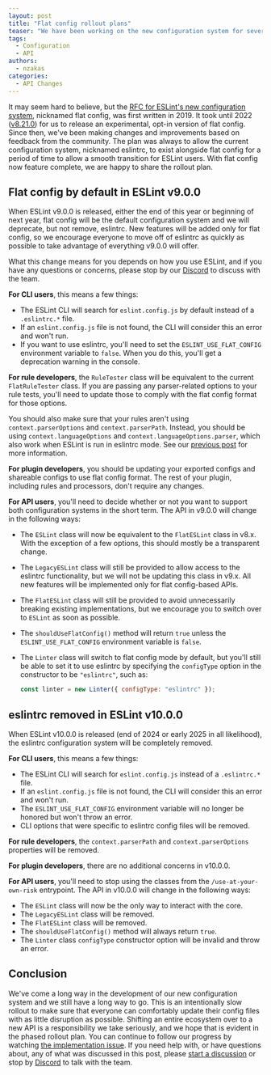 ```yaml
---
layout: post
title: "Flat config rollout plans"
teaser: "We have been working on the new configuration system for several years. Here's how we plan to roll it out."
tags:
  - Configuration
  - API
authors:
  - nzakas
categories:
  - API Changes
---
```


It may seem hard to believe, but the [RFC for ESLint's new configuration system](https://github.com/eslint/rfcs/tree/main/designs/2019-config-simplification), nicknamed flat config, was first written in 2019. It took until 2022 ([v8.21.0](https://eslint.org/blog/2022/08/eslint-v8.21.0-released/)) for us to release an experimental, opt-in version of flat config. Since then, we've been making changes and improvements based on feedback from the community. The plan was always to allow the current configuration system, nicknamed eslintrc, to exist alongside flat config for a period of time to allow a smooth transition for ESLint users. With flat config now feature complete, we are happy to share the rollout plan.

## Flat config by default in ESLint v9.0.0

When ESLint v9.0.0 is released, either the end of this year or beginning of next year, flat config will be the default configuration system and we will deprecate, but not remove, eslintrc. New features will be added only for flat config, so we encourage everyone to move off of eslintrc as quickly as possible to take advantage of everything v9.0.0 will offer.

What this change means for you depends on how you use ESLint, and if you have any questions or concerns, please stop by our [Discord](https://eslint.org/chat) to discuss with the team.

**For CLI users**, this means a few things:

* The ESLint CLI will search for `eslint.config.js` by default instead of a `.eslintrc.*` file.
* If an `eslint.config.js` file is not found, the CLI will consider this an error and won't run.
* If you want to use eslintrc, you'll need to set the `ESLINT_USE_FLAT_CONFIG` environment variable to `false`. When you do this, you'll get a deprecation warning in the console.

**For rule developers**, the `RuleTester` class will be equivalent to the current `FlatRuleTester` class. If you are passing any parser-related options to your rule tests, you'll need to update those to comply with the flat config format for those options.

You should also make sure that your rules aren't using `context.parserOptions` and `context.parserPath`. Instead, you should be using `context.languageOptions` and `context.languageOptions.parser`, which also work when ESLint is run in eslintrc mode. See our [previous post](https://eslint.org/blog/2023/09/preparing-custom-rules-eslint-v9/) for more information.

**For plugin developers**, you should be updating your exported configs and shareable configs to use flat config format. The rest of your plugin, including rules and processors, don't require any changes.

**For API users**, you'll need to decide whether or not you want to support both configuration systems in the short term. The API in v9.0.0 will change in the following ways:

* The `ESLint` class will now be equivalent to the `FlatESLint` class in v8.x. With the exception of a few options, this should mostly be a transparent change.
* The `LegacyESLint` class will still be provided to allow access to the eslintrc functionality, but we will not be updating this class in v9.x. All new features will be implemented only for flat config-based APIs.
* The `FlatESLint` class will still be provided to avoid unnecessarily breaking existing implementations, but we encourage you to switch over to `ESLint` as soon as possible.
* The `shouldUseFlatConfig()` method will return `true` unless the `ESLINT_USE_FLAT_CONFIG` environment variable is `false`.
* The `Linter` class will switch to flat config mode by default, but you'll still be able to set it to use eslintrc by specifying the `configType` option in the constructor to be `"eslintrc"`, such as:

    ```js
    const linter = new Linter({ configType: "eslintrc" });
    ```

## eslintrc removed in ESLint v10.0.0

When ESLint v10.0.0 is released (end of 2024 or early 2025 in all likelihood), the eslintrc configuration system will be completely removed.

**For CLI users**, this means a few things:

* The ESLint CLI will search for `eslint.config.js` instead of a `.eslintrc.*` file.
* If an `eslint.config.js` file is not found, the CLI will consider this an error and won't run.
* The `ESLINT_USE_FLAT_CONFIG` environment variable will no longer be honored but won't throw an error.
* CLI options that were specific to eslintrc config files will be removed.

**For rule developers**, the `context.parserPath` and `context.parserOptions` properties will be removed.

**For plugin developers**, there are no additional concerns in v10.0.0.

**For API users**, you'll need to stop using the classes from the `/use-at-your-own-risk` entrypoint. The API in v10.0.0 will change in the following ways:

* The `ESLint` class will now be the only way to interact with the core.
* The `LegacyESLint` class will be removed.
* The `FlatESLint` class will be removed.
* The `shouldUseFlatConfig()` method will always return `true`.
* The `Linter` class `configType` constructor option will be invalid and throw an error.

## Conclusion

We've come a long way in the development of our new configuration system and we still have a long way to go. This is an intentionally slow rollout to make sure that everyone can comfortably update their config files with as little disruption as possible. Shifting an entire ecosystem over to a new API is a responsibility we take seriously, and we hope that is evident in the phased rollout plan. You can continue to follow our progress by watching [the implementation issue](https://github.com/eslint/eslint/issues/13481). If you need help with, or have questions about, any of what was discussed in this post, please [start a discussion](https://github.com/eslint/eslint/discussions/new) or stop by [Discord](https://eslint.org/chat) to talk with the team.
